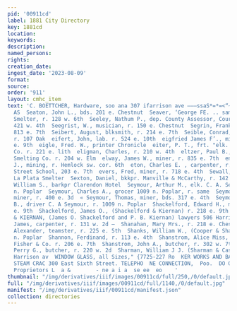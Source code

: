 ```yaml
---
pid: '00911cd'
label: 1881 City Directory
key: 1881cd
location: 
keywords: 
description: 
named_persons: 
rights: 
creation_date: 
ingest_date: '2023-08-09'
format: 
source: 
order: '911'
layout: cmhc_item
text: 'C. BOETTCHER, Hardware, soo ana 307 ifarrison ave ———ssaS*=*=<“~*‘ S!S*<“s*“‘s;*S*SS
  AS  Seaton, John L., bds. 201 e. Chestnut  Seaver, ‘George FE. .. sampler Grant
  Smelter, r. 128 w. 6th  Seeley, Nathum P., dep. County Assessor, Court House, r.
  421 w. 4th  Seegrist, W., musician, r. 150 e. Chestnut  Segrin, Frank, miner, r.
  813 e. 7th  Seibert, August, blksmith, r. 214 e. 7th  Seible, Conrad, baker C. Moser,
  r. 107 Oak  eifert, John, lab. r. 524 e. 10th  eigfried James F’., miner, r. 722
  e. 9th  eigle, Fred. W., printer Chronicle  eiter, P. T., frt. "elk. Leadville Transfer
  Co. r. 221 e. lith  eligman, Charles, r. 210 w. 4th  eltzer, Paul B., assayer Grant
  Smelting Co. r. 204 w. Elm  elway, James W., miner, r. 835 e. 7th  ennett, John
  J., mining, r. Hemlock sw. cor. 6th  eton, Charles E. , carpenter, r. 730 e. 6th  eventh
  Street School, 203 e. 7th  evers, Fred, miner, r. 718 e. 4th  Sewall, D., foreman
  La Plata Smelter  Sexton, Daniel, bkkpr. Manville & McCarthy, r. 142 w. Chestnut  Sexton,
  William S., barkpr Clarendon Hotel  Seymour, Arthur M., elk. C. A. Seymour, r. 1009
  n. Poplar  Seymour, Charles A., grocer 1009 n. Poplar, r. same  Seymour, James,
  miner, r. 400 e. 3d  « Seymour, Thomas, miner, bds. 317 e. 4th  Seymour, William
  B., driver C. A Seymour, r. 1009 n. Poplar  Shackelford, Edward H., mining, r. 218
  e. 9th  Shackelford, James O., (Shackelford & Kiernan) r. 218 e. 9th  SHACKELFORD
  & KIERNAN, (James O. Shackelford and P. B. Kiernan) lawyers 506 Harrison av  Shairland,
  James, carpenter, r. 131 w. 2d —  Shanahan, Mary Mrs., r. 218 e. Chestnut  Shanklin,
  Alexander, teamster, r. 225 e. 5th  Shanks, William W., (Cooper & Shanks) r. 318
  n. Poplar  Shannon, Ferdinand, r. 113 e. 4th  Shanstrom, Alice Miss, clk. Daniels,
  Fisher & Co. r. 206 e. 7th  Shanstrom, John A., butcher, r. 302 w. 7th  Shanstrom,
  Perry G., butcher, r. 220 w. 2d  Sharman, William J J. (Sharman & Caspar) r. 517
  Harrison av  WINDOW GLASS, all Sizes," {7725-227 Ro  KER WORKS AND BAKERY,  EADVILLE
  STEAM CRAC 300 East Sixth Street. TELEPHO  NE CONNECTION,  Poo.  DO Oe eo eS  PADDOCK,
  Proprietors L  a &        - ne a i a  se ee  eo    '
thumbnail: "/img/derivatives/iiif/images/00911cd/full/250,/0/default.jpg"
full: "/img/derivatives/iiif/images/00911cd/full/1140,/0/default.jpg"
manifest: "/img/derivatives/iiif/00911cd/manifest.json"
collection: directories
---
```

